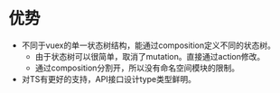 # 优势

- 不同于vuex的单一状态树结构，能通过composition定义不同的状态树。
  - 由于状态树可以很简单，取消了mutation。直接通过action修改。
  - 通过composition分割开，所以没有命名空间模块的限制。
- 对TS有更好的支持，API接口设计type类型鲜明。


